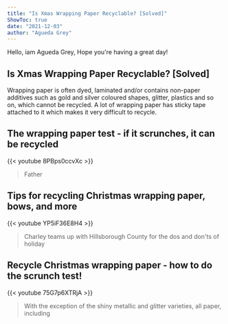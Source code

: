 ```yaml
---
title: "Is Xmas Wrapping Paper Recyclable? [Solved]"
ShowToc: true 
date: "2021-12-03"
author: "Agueda Grey" 
---
```


Hello, iam Agueda Grey, Hope you're having a great day!
## Is Xmas Wrapping Paper Recyclable? [Solved]
Wrapping paper is often dyed, laminated and/or contains non-paper additives such as gold and silver coloured shapes, glitter, plastics and so on, which cannot be recycled. A lot of wrapping paper has sticky tape attached to it which makes it very difficult to recycle.

## The wrapping paper test - if it scrunches, it can be recycled
{{< youtube 8PBps0ccvXc >}}
>Father 

## Tips for recycling Christmas wrapping paper, bows, and more
{{< youtube YP5iF36E8H4 >}}
>Charley teams up with Hillsborough County for the dos and don'ts of holiday 

## Recycle Christmas wrapping paper - how to do the scrunch test!
{{< youtube 75G7p6XTRjA >}}
>With the exception of the shiny metallic and glitter varieties, all paper, including 

